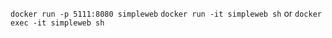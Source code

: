 `docker run -p 5111:8080 simpleweb`
`docker run -it simpleweb sh` or `docker exec -it simpleweb sh`

